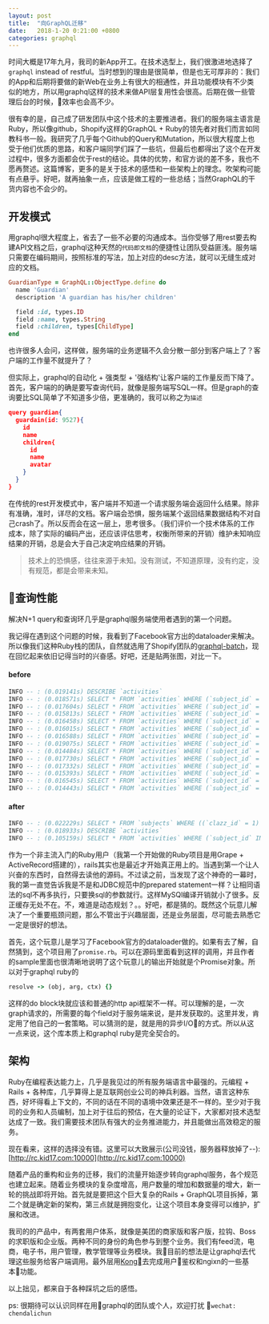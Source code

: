 ```yaml
---
layout: post
title:  "向GraphQL迁移"
date:   2018-1-20 0:21:00 +0800
categories: graphql
---
```

时间大概是17年九月，我司的新App开工。在技术选型上，我们很激进地选择了`graphql` instead of restful。当时想到的理由是很简单，但是也无可厚非的：我们的App和后期将要做的新Web在业务上有很大的相通性，并且功能模块有不少类似的地方，所以用graphql这样的技术来做API层复用性会很高。后期在做一些管理后台的时候，效率也会高不少。

很有幸的是，自己成了研发团队中这个技术的主要推进者。我们的服务端主语言是Ruby，所以像github，Shopify这样的GraphQL + Ruby的领先者对我们而言如同教科书一般。我研究了几乎每个Github的Query和Mutation，所以很大程度上也受于他们优质的思路，和客户端同学们踩了一些坑，但最后也都得出了这个在开发过程中，很多方面都会优于rest的结论。具体的优势，和官方说的差不多，我也不愿再赘述。这篇博客，更多的是关于技术的感悟和一些架构上的理念。吹架构可能有点悬乎。好吧，就再抽象一点，应该是做工程的一些总结；当然GraphQL的干货内容也不会少的。

## 开发模式
用graphql很大程度上，省去了一些不必要的沟通成本。当你受够了用rest要去构建API文档之后，graphql这种天然的`代码即文档`的便捷性让团队受益匪浅。服务端只需要在编码期间，按照标准的写法，加上对应的desc方法，就可以无缝生成对应的文档。
```ruby
GuardianType = GraphQL::ObjectType.define do
  name 'Guardian'
  description 'A guardian has his/her children'

  field :id, types.ID
  field :name, types.String
  field :children, types[ChildType]
end
```
也许很多人会问，这样做，服务端的业务逻辑不久会分散一部分到客户端上了？客户端的工作量不就提升了？

但实际上，graphql的自动化 + 强类型 + '强结构'让客户端的工作量反而下降了。首先，客户端的的确是要写查询代码，就像是服务端写SQL一样。但是graph的查询要比SQL简单了不知道多少倍，更准确的，我可以称之为`描述`

```json
query guardian{
  guardain(id: 9527){
    id
    name
    children{
      id
      name
      avatar
    }
  }
}
```
在传统的rest开发模式中，客户端并不知道一个请求服务端会返回什么结果。除非有准确，准时，详尽的文档。客户端会恐惧，服务端某个返回结果数据结构不对自己crash了。所以反而会在这一层上，思考很多。（我们评价一个技术体系的工作成本，除了实际的编码产出，还应该评估思考，权衡所带来的开销）维护未知响应结果的开销，总是会大于自己决定响应结果的开销。

> 技术上的恐惧感，往往来源于未知。没有测试，不知道原理，没有约定，没有规范，都是会带来未知。

## 查询性能
解决N+1 query和查询环几乎是graphql服务端使用者遇到的第一个问题。

我记得在遇到这个问题的时候，我看到了Facebook官方出的dataloader来解决。所以像我们这种Ruby栈的团队，自然就选用了Shopify团队的[graphql-batch](https://github.com/razertory/graphql-batch)，现在回忆起来依旧记得当时的兴奋感。好吧，还是贴两张图，对比一下。

#### before
```sql
INFO -- : (0.019141s) DESCRIBE `activities`
INFO -- : (0.018571s) SELECT * FROM `activities` WHERE (`subject_id` = 26)
INFO -- : (0.017604s) SELECT * FROM `activities` WHERE (`subject_id` = 32)
INFO -- : (0.015813s) SELECT * FROM `activities` WHERE (`subject_id` = 25)
INFO -- : (0.016458s) SELECT * FROM `activities` WHERE (`subject_id` = 28)
INFO -- : (0.016015s) SELECT * FROM `activities` WHERE (`subject_id` = 29)
INFO -- : (0.016588s) SELECT * FROM `activities` WHERE (`subject_id` = 27)
INFO -- : (0.019075s) SELECT * FROM `activities` WHERE (`subject_id` = 33)
INFO -- : (0.014484s) SELECT * FROM `activities` WHERE (`subject_id` = 31)
INFO -- : (0.017730s) SELECT * FROM `activities` WHERE (`subject_id` = 35)
INFO -- : (0.017332s) SELECT * FROM `activities` WHERE (`subject_id` = 34)
INFO -- : (0.015393s) SELECT * FROM `activities` WHERE (`subject_id` = 36)
INFO -- : (0.016545s) SELECT * FROM `activities` WHERE (`subject_id` = 39)
INFO -- : (0.014443s) SELECT * FROM `activities` WHERE (`subject_id` = 40)
```
#### after
```sql
INFO -- : (0.022229s) SELECT * FROM `subjects` WHERE ((`clazz_id` = 1) AND (`grade_id` = 1)) ORDER BY `ordering`
INFO -- : (0.018933s) DESCRIBE `activities`
INFO -- : (0.105159s) SELECT * FROM `activities` WHERE (`subject_id` IN (26, 32, 25, 28, 29, 27, 33, 31, 35, 34, 36, 39, 40))
```

作为一个非主流入门的Ruby用户（我第一个开始做的Ruby项目是用Grape + ActiveRecord搭建的），rails其实也是最近才开始真正用上的。当遇到第一个让人兴奋的东西时，自然得去读他的源码。不过读之前，当发现了这个神奇的一幕时，我的第一直觉告诉我是不是和JDBC规范中的prepared statement一样？让相同语法的sql不再多执行，只要换sql的参数就行。这样MySQl编译开销就小了很多。反正缓存无处不在。不，难道是动态规划？。。好吧，都是猜的。既然这个玩意儿解决了一个重要瓶颈问题，那么不管出于兴趣层面，还是业务层面，尽可能去熟悉它一定是很好的想法。

首先，这个玩意儿是学习了Facebook官方的dataloader做的。如果有去了解，自然猜到，这个项目用了`promise.rb`。可以在源码里面看到这样的调用，并且作者的sample里面也很清晰地说明了这个玩意儿的输出开始就是个Promise对象。所以对于graphql ruby的
```ruby
resolve -> (obj, arg, ctx) {}
```
这样的do block块就应该和普通的http api框架不一样。可以理解的是，一次graph请求的，所需要的每个field对于服务端来说，是并发获取的。这里并发，肯定用了他自己的一套策略。可以猜测的是，就是用的异步I/O的方式。所以从这一点来说，这个库本质上和graphql ruby是完全契合的。

## 架构
Ruby在编程表达能力上，几乎是我见过的所有服务端语言中最强的。元编程 + Rails + 各种库，几乎算得上是互联网创业公司的神兵利器。当然，语言这种东西，好坏得看上下文的，不同的话在不同的语境中效果还是不一样的。至少对于我司的业务和人员编制，加上对于往后的预估，在大量的论证下，大家都对技术选型达成了一致。我们需要技术团队有强大的业务推进能力，并且能做出高效稳定的服务。

现在看来，这样的选择没有错。这里可以大致展示(公司没钱，服务器释放掉了--): [http://rc.kid17.com:10000](http://rc.kid17.com:10000)

随着产品的重构和业务的迁移，我们的流量开始逐步转向graphql服务，各个规范也建立起来。随着业务模块的复杂度增高，用户数量的增加和数据量的增大，新一轮的挑战即将开始。首先就是要把这个巨大复杂的Rails + GraphQL项目拆掉，第二个就是确定新的架构，第三点就是拥抱变化，让这个项目本身变得可以维护，扩展和改进。

我司的的产品中，有两套用户体系，就像是美团的商家版和客户版，拉钩、Boss的求职版和企业版。两种不同的身份的角色参与到整个业务。我们有feed流，电商，电子书，用户管理，教学管理等业务模块。我目前的想法是让graphql去代理这些服务给客户端调用。最外层用[Kong](https://github.com/Kong/kong)去完成用户鉴权和ngixn的一些基本功能。


以上拙见，都来自于各种踩坑之后的感悟。

ps: 很期待可以认识同样在用graphql的团队或个人，欢迎打扰 `wechat: chendalichun`
